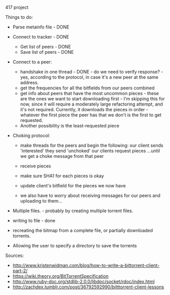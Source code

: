 417 project

Things to do:

* Parse metainfo file - DONE
* Connect to tracker - DONE
  * Get list of peers - DONE
  * Save list of peers - DONE
* Connect to a peer:
  * handshake in one thread - DONE - do we need to verify response? - yes, according to the protocol, in case it's a new peer at the same address.
  * get the frequencies for all the bitfields from our peers combined
  * get info about peers that have the most uncommon pieces - these are the ones we want to start downloading first - I'm skipping this for now, since it will require a moderately large refactoring attempt, and it's not required.  Currently, it downloads the pieces in order - whatever the first piece the peer has that we don't is the first to get requested.
  * Another possibility is the least-requested piece
* Choking protocol:

  * make threads for the peers and begin the following:
		our client sends 'interested'
		they send 'unchoked'
		our clients request pieces
		...until we get a choke message from that peer
  * receive pieces
  * make sure SHA1 for each pieces is okay
  * update client's bitfield for the pieces we now have

  * we also have to worry about receiving messages for our peers and uploading to them...
* Multiple files. - probably by creating multiple torrent files.
* writing to file - done
* recreating the bitmap from a complete file, or partially downloaded torrents.
* Allowing the user to specify a directory to save the torrents

Sources:

* http://www.kristenwidman.com/blog/how-to-write-a-bittorrent-client-part-2/
* https://wiki.theory.org/BitTorrentSpecification
* http://www.ruby-doc.org/stdlib-2.0.0/libdoc/socket/rdoc/index.html
* http://zachdex.tumblr.com/post/36792592990/bitttorrent-client-lessons
